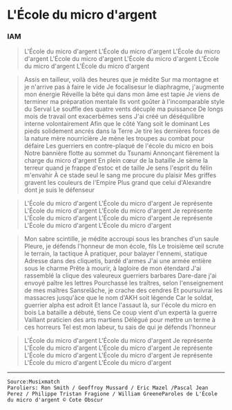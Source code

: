 # L'École du micro d'argent

### IAM

> L'École du micro d'argent
> L'École du micro d'argent
> L'École du micro d'argent
> L'École du micro d'argent
> L'École du micro d'argent
> L'École du micro d'argent
> L'École du micro d'argent

> Assis en tailleur, voilà des heures que je médite
> Sur ma montagne et je n'arrive pas à faire le vide
> Je focalisesur le diaphragme, j'augmente mon énergie
> Réveille la bête qui dans mon âme est tapie
> Je viens de terminer ma préparation mentale
> Ils vont goûter à l'incomparable style du Serval
> Le souffle des quatre vents décuple ma puissance
> De longs mois de travail ont exacerbémes sens
> J'ai créé un déséquilibre interne volontairement
> Afin que le côté Yang soit le dominant
> Les pieds solidement ancrés dans la Terre
> Je tire les dernières forces de la nature mère nourricière
> Je mène les troupes au combat pour défaire
> Les guerriers en contre-plaqué de l'école du micro en bois
> Notre bannière flotte au sommet du Tsunami
> Annonçant fièrement la charge du micro d'argent
> En plein cœur de la bataille
> Je sème la terreur quand je frappe d'estoc et de taille
> Je sens l'esprit du félin
> m'envahir
> À ce stade
> seul le sang me procure du plaisir
> Mes griffes gravent les couleurs de l'Empire
> Plus grand que celui d'Alexandre dont je suis le défenseur

> L'École du micro d'argent
> L'École du micro d'argent
> Je représente
> L'École du micro d'argent
> L'École du micro d'argent
> Je représente
> L'École du micro d'argent
> L'École du micro d'argent
> Je représente
> L'École du micro d'argent
> L'École du micro d'argent

> Mon sabre scintille, je médite accroupi sous les branches d'un saule
> Pleure, je défends l'honneur de mon école, fils
> Le troisième œil scrute le terrain, la tactique
> À pratiquer, pour balayer l'ennemi, statique
> Adresse dans des cliquetis, bardé d'armes
> J'ai une armée entière sous le charme
> Prête à mourir, à lagloire de mon étendard
> J'ai rassemblé la clique des valeureux guerriers barbares
> Dare-dare j'ai envoyé paître les lettres
> Pourchassé les traîtres, selon l'enseignement de mes maîtres
> Sansrelâche, je crache des cendres
> Et poursuivrai les massacres jusqu'àce que le nom d'AKH soit légende
> Car le soldat, guerrier alpha est adroit
> Et lance l'assaut là, sur l'école du micro en bois
> La bataille a débuté, tiens
> Ce coup vient d'un expertà la guerre
> Vaillant praticien des arts martiens
> Délégué pour mettre un terme à ces horreurs
> Tel est mon labeur, tu sais de qui je défends l'honneur

> L'École du micro d'argent
> L'École du micro d'argent
> Je représente
> L'École du micro d'argent
> L'École du micro d'argent
> Je représente
> L'École du micro d'argent
> L'École du micro d'argent
> Je représente
> L'École du micro d'argent
> L'École du micro d'argent


---
```
Source:Musixmatch
Paroliers: Ron Smith / Geoffroy Mussard / Eric Mazel /Pascal Jean Perez / Philippe Tristan Fragione / William GreeneParoles de L'École du micro d'argent © Cote Obscur
```

